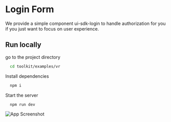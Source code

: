 # Login Form

We provide a simple component ui-sdk-login to handle authorization for you if you just want to focus on user experience.

## Run locally

go to the project directory

```bash
  cd toolkit/examples/vr
```

Install dependencies

```bash
  npm i
```

Start the server

```bash
  npm run dev
```

![App Screenshot](https://user-images.githubusercontent.com/66638393/134783659-5491c1d2-ea63-4b85-b3ea-22c3de4c5df8.png)
